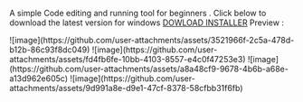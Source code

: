 A simple Code editing and running tool for beginners .
Click below to download the latest version for windows <a href="https://github.com/Danny-Wits/CodeRunner/releases">DOWLOAD INSTALLER</a>
Preview :
<div style={display:grid;}>
  ![image](https://github.com/user-attachments/assets/3521966f-2c5a-478d-b12b-86c93f8dc049)
![image](https://github.com/user-attachments/assets/fd4fb6fe-10bb-4103-8557-e4c0f47253e3)
![image](https://github.com/user-attachments/assets/a8a48cf9-9678-4b6b-a68e-a13d962e605c)
![image](https://github.com/user-attachments/assets/9d991a8e-d9e1-47cf-8378-58cfbb31f6fb)
  <div>

